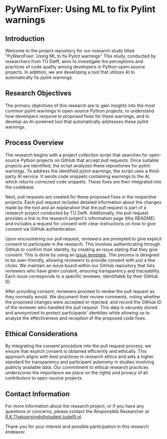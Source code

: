 # PyWarnFixer: Using ML to fix Pylint warnings

## Introduction

Welcome to the project repository for our research study titled "PyWarnFixer: Using ML to fix Pylint warnings" This study, conducted by researchers from TU Delft, aims to investigate the perceptions and practices of code quality among developers in Python open-source projects. In addition, we are developing a tool that utilizes AI to automatically fix pylint warnings.

## Research Objectives

The primary objectives of this research are to gain insights into the most common pylint warnings in open-source Python projects, to understand how developers respond to proposed fixes for these warnings, and to develop an AI-powered tool that automatically addresses these pylint warnings.

## Process Overview

The research begins with a project collection script that searches for open-source Python projects on GitHub that accept pull requests. Once suitable projects are identified, the script analyzes these repositories for pylint warnings. To address the identified pylint warnings, the script uses a third-party AI service. It sends code snippets containing warnings to the AI, which returns corrected code snippets. These fixes are then integrated into the codebase.

Next, pull requests are created for these proposed fixes in the respective projects. Each pull request includes detailed information about the changes made by the tool and an explanation that the pull request is part of a research project conducted by TU Delft. Additionally, the pull request provides a link to the research project's information page (this README) and includes a request for consent with clear instructions on how to give consent via GitHub authentication.

Upon encountering our pull request, reviewers are prompted to give explicit consent to participate in the research. This involves authenticating through GitHub to confirm their identity, by creating an issue stating that they give consent. This is done by using an [issue template](https://github.com/RatishT/PyWarnFixer/issues/new/choose). The process is designed to be user-friendly, allowing reviewers to provide consent with just a few clicks. We maintain an issue board within our GitHub repository that lists reviewers who have given consent, ensuring transparency and traceability. Each issue corresponds to a specific reviewer, identifiable by their GitHub ID.

After providing consent, reviewers proceed to review the pull request as they normally would. We document their review comments, noting whether the proposed changes were accepted or rejected, and record the GitHub ID of the reviewer who handled the pull request. This data is securely stored and anonymized to protect participants' identities while allowing us to analyze the effectiveness and reception of the proposed code fixes.

## Ethical Considerations

By integrating the consent procedure into the pull request process, we ensure that explicit consent is obtained efficiently and ethically. This approach aligns with best practices in research ethics and sets a higher standard for transparency and participant autonomy in studies involving publicly available data. Our commitment to ethical research practices underscores the importance we place on the rights and privacy of all contributors to open-source projects.

## Contact Information

For more information about the research project, or if you have any questions or concerns, please contact the Responsible Researcher at R.K.Thakoersingh@student.tudelft.nl.

Thank you for your interest and possible participation in this research endeavor.